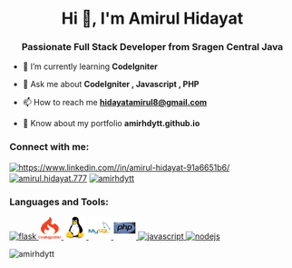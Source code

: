 <h1 align="center">Hi 👋, I'm Amirul Hidayat</h1>
<h3 align="center">Passionate Full Stack Developer from Sragen Central Java</h3>

- 🌱 I’m currently learning **CodeIgniter**

- 💬 Ask me about **CodeIgniter , Javascript , PHP**

- 📫 How to reach me **hidayatamirul8@gmail.com**

- 📄 Know about my portfolio **amirhdytt.github.io**

<h3 align="left">Connect with me:</h3>
<p align="left">
<a href="https://www.linkedin.com//in/amirul-hidayat-91a6651b6/" target="blank"><img align="center" src="https://raw.githubusercontent.com/rahuldkjain/github-profile-readme-generator/master/src/images/icons/Social/linked-in-alt.svg" alt="https://www.linkedin.com//in/amirul-hidayat-91a6651b6/" height="30" width="40" /></a>
<a href="https://fb.com/amirul.hidayat.777/" target="blank"><img align="center" src="https://raw.githubusercontent.com/rahuldkjain/github-profile-readme-generator/master/src/images/icons/Social/facebook.svg" alt="amirul.hidayat.777" height="30" width="40" /></a>
<a href="https://instagram.com/amirhdytt" target="blank"><img align="center" src="https://raw.githubusercontent.com/rahuldkjain/github-profile-readme-generator/master/src/images/icons/Social/instagram.svg" alt="amirhdytt" height="30" width="40" /></a>
</p>

<h3 align="left">Languages and Tools:</h3>
<p align="left">
<a href="https://www.figma.com/" target="_blank"> <img src="https://www.vectorlogo.zone/logos/figma/figma-icon.svg" alt="flask" width="40" height="40"/> </a> 
<a href="https://www.codeigniter.com/" target="_blank"> <img src="codeigniter.svg" alt="codeigniter" width="40" height="40"/> </a> 
<a href="https://www.linux.org/" target="_blank"> <img src="https://raw.githubusercontent.com/devicons/devicon/master/icons/linux/linux-original.svg" alt="linux" width="40" height="40"/> </a> 
<a href="https://www.mysql.com/" target="_blank"> <img src="https://raw.githubusercontent.com/devicons/devicon/master/icons/mysql/mysql-original-wordmark.svg" alt="mysql" width="40" height="40"/> </a> 
<a href="https://www.php.net" target="_blank"> <img src="https://raw.githubusercontent.com/devicons/devicon/master/icons/php/php-original.svg" alt="php" width="40" height="40"/> </a> 
<a href="https://www.javascript.com" target="_blank"> <img src="https://www.vectorlogo.zone/logos/javascript/javascript-icon.svg" alt="javascript" width="40" height="40"/> </a> 
<a href="https://nodejs.org" target="_blank"> <img src="https://www.vectorlogo.zone/logos/nodejs/nodejs-icon.svg" alt="nodejs" width="40" height="40"/> </a> 
</p>

<p><img align="left" src="https://github-readme-stats.vercel.app/api/top-langs?username=amirhdytt&show_icons=true&locale=en" alt="amirhdytt" /></p>
<br>
